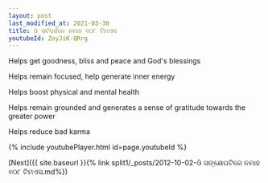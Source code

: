 ```yaml
---
layout: post
last_modified_at: 2021-03-30
title: ଓଁ ସର୍ବଦର୍ଶନେ ନମାହ ୧୦୮ ଟିମଏସ
youtubeId: ZoyJiK-QRrg
---
```

 
 
Helps get goodness, bliss and peace and God's blessings
 
Helps remain focused, help generate inner energy 
 
Helps boost physical and mental health 
 
Helps remain grounded and generates a sense of gratitude towards the greater power 
 
Helps reduce bad karma
 
 
 
 


{% include youtubePlayer.html id=page.youtubeId %}
 
[Next]({{ site.baseurl }}{% link  split1/_posts/2012-10-02-ଓଁ ସଙ୍କ୍ଷେପଟିରେ ନମାହ ୧୦୮ ଟିମଏସ.md%})
 
